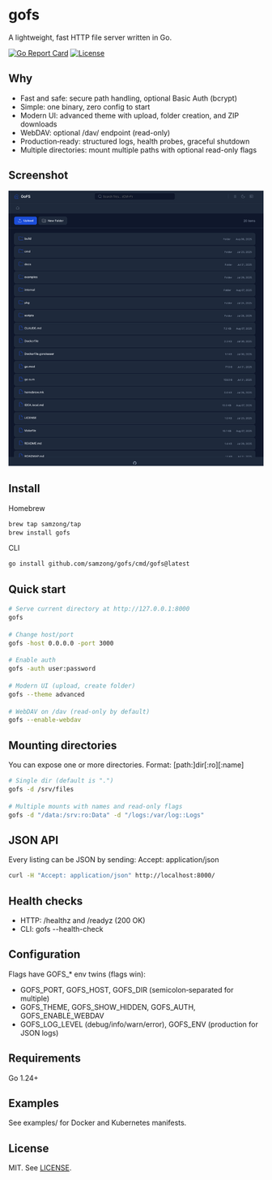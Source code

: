 # gofs

A lightweight, fast HTTP file server written in Go.

[![Go Report Card](https://goreportcard.com/badge/github.com/samzong/gofs)](https://goreportcard.com/report/github.com/samzong/gofs)
[![License](https://img.shields.io/badge/license-MIT-blue.svg)](LICENSE)

## Why

- Fast and safe: secure path handling, optional Basic Auth (bcrypt)
- Simple: one binary, zero config to start
- Modern UI: advanced theme with upload, folder creation, and ZIP downloads
- WebDAV: optional /dav/ endpoint (read-only)
- Production‑ready: structured logs, health probes, graceful shutdown
- Multiple directories: mount multiple paths with optional read-only flags

## Screenshot

![Screenshot](./screenshot.png)

## Install

Homebrew
```bash
brew tap samzong/tap
brew install gofs
```

CLI
```bash
go install github.com/samzong/gofs/cmd/gofs@latest
```

## Quick start

```bash
# Serve current directory at http://127.0.0.1:8000
gofs

# Change host/port
gofs -host 0.0.0.0 -port 3000

# Enable auth
gofs -auth user:password

# Modern UI (upload, create folder)
gofs --theme advanced

# WebDAV on /dav (read‑only by default)
gofs --enable-webdav
```

## Mounting directories

You can expose one or more directories. Format: [path:]dir[:ro][:name]

```bash
# Single dir (default is ".")
gofs -d /srv/files

# Multiple mounts with names and read‑only flags
gofs -d "/data:/srv:ro:Data" -d "/logs:/var/log::Logs"
```

## JSON API

Every listing can be JSON by sending: Accept: application/json

```bash
curl -H "Accept: application/json" http://localhost:8000/
```

## Health checks

- HTTP: /healthz and /readyz (200 OK)
- CLI: gofs --health-check

## Configuration

Flags have GOFS\_\* env twins (flags win):

- GOFS_PORT, GOFS_HOST, GOFS_DIR (semicolon‑separated for multiple)
- GOFS_THEME, GOFS_SHOW_HIDDEN, GOFS_AUTH, GOFS_ENABLE_WEBDAV
- GOFS_LOG_LEVEL (debug/info/warn/error), GOFS_ENV (production for JSON logs)

## Requirements

Go 1.24+

## Examples

See examples/ for Docker and Kubernetes manifests.

## License

MIT. See [LICENSE](LICENSE).
